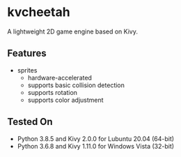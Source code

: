 # kvcheetah
A lightweight 2D game engine based on Kivy.


Features
--------
* sprites
    * hardware-accelerated
    * supports basic collision detection
    * supports rotation
    * supports color adjustment


Tested On
---------
* Python 3.8.5 and Kivy 2.0.0 for Lubuntu 20.04 (64-bit)
* Python 3.6.8 and Kivy 1.11.0 for Windows Vista (32-bit)
